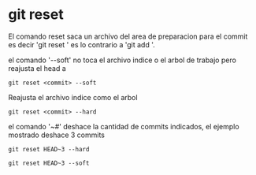 git reset
=========
El comando reset saca un archivo del area de preparacion para el commit es decir 'git reset <path>' es lo contrario a 'git add <path>'.

el comando '--soft' no toca el archivo indice o el arbol de trabajo pero reajusta el head a <commit>

```
git reset <commit> --soft
```
Reajusta el archivo indice como el arbol

```
git reset <commit> --hard
```
el comando '~#' deshace la cantidad de commits indicados, el ejemplo mostrado deshace 3 commits

```
git reset HEAD~3 --hard
```

```
git reset HEAD~3 --soft
```